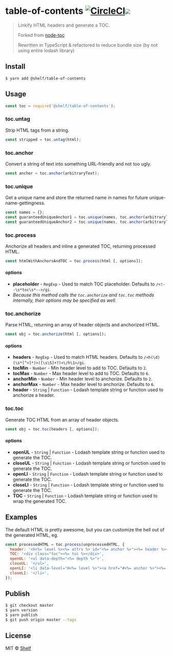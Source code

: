 # table-of-contents [![CircleCI](https://circleci.com/gh/shelfio/table-of-contents/tree/master.svg?style=svg)](https://circleci.com/gh/shelfio/table-of-contents/tree/master)![](https://img.shields.io/badge/code_style-prettier-ff69b4.svg)

> Linkify HTML headers and generate a TOC.
>
> Forked from [node-toc](https://github.com/cowboy/node-toc)
>
> Rewritten in TypeScript & refactored to reduce bundle size (by not using entire lodash library)

## Install

```
$ yarn add @shelf/table-of-contents
```

## Usage

```js
const toc = require('@shelf/table-of-contents');
```

### toc.untag

Strip HTML tags from a string.

```js
const stripped = toc.untag(html);
```

### toc.anchor

Convert a string of text into something URL-friendly and not too ugly.

```js
const anchor = toc.anchor(arbitraryText);
```

### toc.unique

Get a unique name and store the returned name in names for future unique-name-gettingness.

```js
const names = {};
const guaranteedUniqueAnchor1 = toc.unique(names, toc.anchor(arbitraryText));
const guaranteedUniqueAnchor2 = toc.unique(names, toc.anchor(arbitraryText));
```

### toc.process

Anchorize all headers and inline a generated TOC, returning processed HTML.

```js
const htmlWithAnchorsAndTOC = toc.process(html [, options]);
```

#### options

- **placeholder** - `RegExp` - Used to match TOC placeholder. Defaults to `/<!--\s*toc\s*-->/gi`.
- _Because this method calls the `toc.anchorize` and `toc.toc` methods internally, their options may be specified as well._

### toc.anchorize

Parse HTML, returning an array of header objects and anchorized HTML.

```js
const obj = toc.anchorize(html [, options]);
```

#### options

- **headers** - `RegExp` - Used to match HTML headers. Defaults to `/<h(\d)(\s*[^>]*)>([\s\S]+?)<\/h\1>/gi`.
- **tocMin** - `Number` - Min header level to add to TOC. Defaults to `2`.
- **tocMax** - `Number` - Max header level to add to TOC. Defaults to `6`.
- **anchorMin** - `Number` - Min header level to anchorize. Defaults to `2`.
- **anchorMax** - `Number` - Max header level to anchorize. Defaults to `6`.
- **header** - `String` | `Function` - Lodash template string or function used to anchorize a header.

### toc.toc

Generate TOC HTML from an array of header objects.

```js
const obj = toc.toc(headers [, options]);
```

#### options

- **openUL** - `String` | `Function` - Lodash template string or function used to generate the TOC.
- **closeUL** - `String` | `Function` - Lodash template string or function used to generate the TOC.
- **openLI** - `String` | `Function` - Lodash template string or function used to generate the TOC.
- **closeLI** - `String` | `Function` - Lodash template string or function used to generate the TOC.
- **TOC** - `String` | `Function` - Lodash template string or function used to wrap the generated TOC.

## Examples

The default HTML is pretty awesome, but you can customize the hell out of the generated HTML, eg.

```js
const processedHTML = toc.process(unprocessedHTML, {
  header: '<h<%= level %><%= attrs %> id="<%= anchor %>"><%= header %></h<%= level %>>',
  TOC: '<div class="toc"><%= toc %></div>',
  openUL: '<ul data-depth="<%= depth %>">',
  closeUL: '</ul>',
  openLI: '<li data-level="H<%= level %>"><a href="#<%= anchor %>"><%= text %></a>',
  closeLI: '</li>',
});
```

## Publish

```sh
$ git checkout master
$ yarn version
$ yarn publish
$ git push origin master --tags
```

## License

MIT © [Shelf](https://shelf.io)
